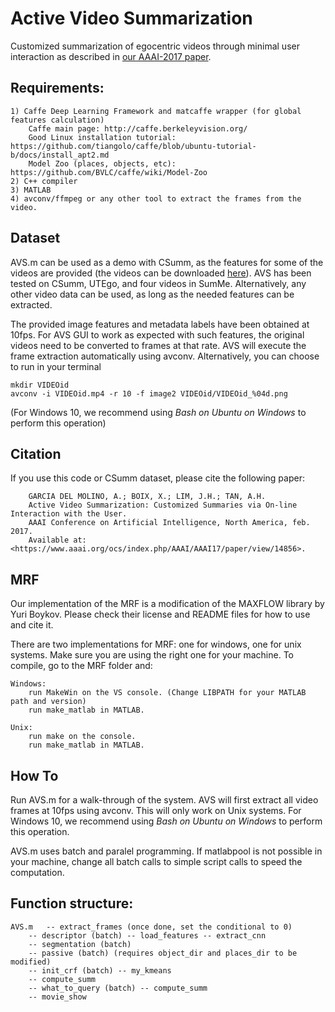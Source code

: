 # Active Video Summarization
Customized summarization of egocentric videos through minimal user interaction as described in [our AAAI-2017 paper](https://www.aaai.org/ocs/index.php/AAAI/AAAI17/paper/view/14856).

## Requirements:

	1) Caffe Deep Learning Framework and matcaffe wrapper (for global features calculation)
		Caffe main page: http://caffe.berkeleyvision.org/
		Good Linux installation tutorial: https://github.com/tiangolo/caffe/blob/ubuntu-tutorial-b/docs/install_apt2.md
		Model Zoo (places, objects, etc): https://github.com/BVLC/caffe/wiki/Model-Zoo 
	2) C++ compiler
	3) MATLAB
	4) avconv/ffmpeg or any other tool to extract the frames from the video.

## Dataset

AVS.m can be used as a demo with CSumm, as the features for some of the videos are provided (the videos can be downloaded [here](https://drive.google.com/open?id=0BxbxH0v4gna2d0xyMjlKUTRnZmM)). 
AVS has been tested on CSumm, UTEgo, and four videos in SumMe.
Alternatively, any other video data can be used, as long as the needed features can be extracted.

The provided image features and metadata labels have been obtained at 10fps. 
For AVS GUI to work as expected with such features, the original videos need to be converted to frames at that rate. 
AVS will execute the frame extraction automatically using avconv. 
Alternatively, you can choose to run in your terminal 

	mkdir VIDEOid
	avconv -i VIDEOid.mp4 -r 10 -f image2 VIDEOid/VIDEOid_%04d.png

(For Windows 10, we recommend using _Bash on Ubuntu on Windows_ to perform this operation)



## Citation

If you use this code or CSumm dataset, please cite the following paper:

        GARCIA DEL MOLINO, A.; BOIX, X.; LIM, J.H.; TAN, A.H. 
        Active Video Summarization: Customized Summaries via On-line Interaction with the User. 
        AAAI Conference on Artificial Intelligence, North America, feb. 2017. 
        Available at: <https://www.aaai.org/ocs/index.php/AAAI/AAAI17/paper/view/14856>.

## MRF

Our implementation of the MRF is a modification of the MAXFLOW library by Yuri Boykov. Please check their license and README files for how to use and cite it.

There are two implementations for MRF: one for windows, one for unix systems. Make sure you are using the right one for your machine. To compile, go to the MRF folder and:

	Windows: 
		run MakeWin on the VS console. (Change LIBPATH for your MATLAB path and version)
		run make_matlab in MATLAB.

	Unix:	
		run make on the console.
		run make_matlab in MATLAB.

## How To

Run AVS.m for a walk-through of the system. AVS will first extract all video frames at 10fps using avconv. 
This will only work on Unix systems. For Windows 10, we recommend using _Bash on Ubuntu on Windows_ to perform this operation.

AVS.m uses batch and paralel programming. If matlabpool is not possible in your machine, change all batch calls to simple script calls to speed the computation.

## Function structure:

	AVS.m 	-- extract_frames (once done, set the conditional to 0)
		-- descriptor (batch) -- load_features -- extract_cnn
		-- segmentation (batch)
		-- passive (batch) (requires object_dir and places_dir to be modified)
		-- init_crf (batch) -- my_kmeans
		-- compute_summ
		-- what_to_query (batch) -- compute_summ
		-- movie_show


